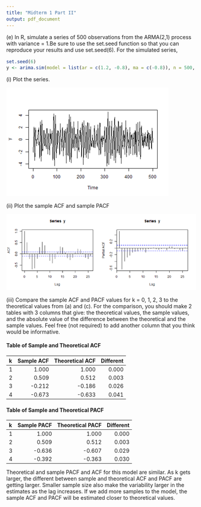 ```yaml
---
title: "Midterm 1 Part II"
output: pdf_document
---
```








(e) In R, simulate a series of 500 observations from the ARMA(2,1) process with variance = 1.Be sure to use the set.seed function so that you can reproduce your results and use set.seed(6). For the simulated series,


```r
set.seed(6)
y <- arima.sim(model = list(ar = c(1.2, -0.8), ma = c(-0.8)), n = 500, sd = 1)
```

(i) Plot the series.

![plot of chunk unnamed-chunk-3](figure/unnamed-chunk-3-1.png)


(ii) Plot the sample ACF and sample PACF

![plot of chunk unnamed-chunk-4](figure/unnamed-chunk-4-1.png)

(iii) Compare the sample ACF and PACF values for k = 0, 1, 2, 3 to the theoretical
values from (a) and (c). For the comparison, you should make 2 tables with 3 columns
that give: the theoretical values, the sample values, and the absolute value of the difference between the theoretical and the sample values. Feel free (not required) to add another column that you think would be informative.

#### Table of Sample and Theoretical ACF

<table class="table table-bordered" style="width: auto !important; margin-left: auto; margin-right: auto;">
 <thead>
  <tr>
   <th style="text-align:left;"> k </th>
   <th style="text-align:right;"> Sample ACF </th>
   <th style="text-align:right;"> Theoretical ACF </th>
   <th style="text-align:right;"> Different </th>
  </tr>
 </thead>
<tbody>
  <tr>
   <td style="text-align:left;"> 1 </td>
   <td style="text-align:right;"> 1.000 </td>
   <td style="text-align:right;"> 1.000 </td>
   <td style="text-align:right;"> 0.000 </td>
  </tr>
  <tr>
   <td style="text-align:left;"> 2 </td>
   <td style="text-align:right;"> 0.509 </td>
   <td style="text-align:right;"> 0.512 </td>
   <td style="text-align:right;"> 0.003 </td>
  </tr>
  <tr>
   <td style="text-align:left;"> 3 </td>
   <td style="text-align:right;"> -0.212 </td>
   <td style="text-align:right;"> -0.186 </td>
   <td style="text-align:right;"> 0.026 </td>
  </tr>
  <tr>
   <td style="text-align:left;"> 4 </td>
   <td style="text-align:right;"> -0.673 </td>
   <td style="text-align:right;"> -0.633 </td>
   <td style="text-align:right;"> 0.041 </td>
  </tr>
</tbody>
</table>


#### Table of Sample and Theoretical PACF

<table class="table table-bordered" style="width: auto !important; margin-left: auto; margin-right: auto;">
 <thead>
  <tr>
   <th style="text-align:left;"> k </th>
   <th style="text-align:right;"> Sample PACF </th>
   <th style="text-align:right;"> Theoretical PACF </th>
   <th style="text-align:right;"> Different </th>
  </tr>
 </thead>
<tbody>
  <tr>
   <td style="text-align:left;"> 1 </td>
   <td style="text-align:right;"> 1.000 </td>
   <td style="text-align:right;"> 1.000 </td>
   <td style="text-align:right;"> 0.000 </td>
  </tr>
  <tr>
   <td style="text-align:left;"> 2 </td>
   <td style="text-align:right;"> 0.509 </td>
   <td style="text-align:right;"> 0.512 </td>
   <td style="text-align:right;"> 0.003 </td>
  </tr>
  <tr>
   <td style="text-align:left;"> 3 </td>
   <td style="text-align:right;"> -0.636 </td>
   <td style="text-align:right;"> -0.607 </td>
   <td style="text-align:right;"> 0.029 </td>
  </tr>
  <tr>
   <td style="text-align:left;"> 4 </td>
   <td style="text-align:right;"> -0.392 </td>
   <td style="text-align:right;"> -0.363 </td>
   <td style="text-align:right;"> 0.030 </td>
  </tr>
</tbody>
</table>

Theoretical and sample PACF and ACF for this model are similar. As k gets larger, the different between sample and theoretical ACF and PACF are getting larger. Smaller sample size also make the variability larger in the estimates as the lag increases. If we add more samples to the model, the sample ACF and PACF will be estimated closer to theoretical values.  



